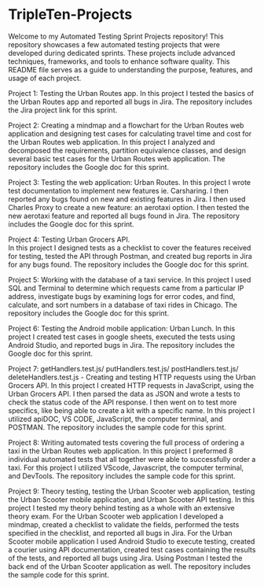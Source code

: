 # TripleTen-Projects

Welcome to my Automated Testing Sprint Projects repository! This repository showcases a few automated testing projects that were developed during dedicated sprints. These projects include advanced techniques, frameworks, and tools to enhance software quality. This README file serves as a guide to understanding the purpose, features, and usage of each project. 

Project 1: Testing the Urban Routes app. 
In this project I tested the basics of the Urban Routes app and reported all bugs in Jira. The repository includes the Jira project link for this sprint.  

Project 2: Creating a mindmap and a flowchart for the Urban Routes web application and designing test cases for calculating travel time and cost for the Urban Routes web application. 
In this project I analyzed and decomposed the requirements, partition equivalence classes, and design several basic test cases for the Urban Routes web application. The repository includes the Google doc for this sprint.  

Project 3: Testing the web application: Urban Routes. 
In this project I wrote test documentation to implement new features ie. Carsharing. I then reported any bugs found on new and existing features in Jira. I then used Charles Proxy to create a new feature: an aerotaxi option. I then tested the new aerotaxi feature and reported all bugs found in Jira. The repository includes the Google doc for this sprint. 

Project 4: Testing Urban Grocers API.  
In this project I designed tests as a checklist to cover the features received for testing, tested the API through Postman, and created bug reports in Jira for any bugs found. The repository includes the Google doc for this sprint. 

Project 5: Working with the database of a taxi service. 
In this project I used SQL and Terminal to determine which requests came from a particular IP address, investigate bugs by examining logs for error codes, and find, calculate, and sort numbers in a database of taxi rides in Chicago. The repository includes the Google doc for this sprint. 

Project 6: Testing the Android mobile application: Urban Lunch. 
In this project I created test cases in google sheets, executed the tests using Android Studio, and reported bugs in Jira. The repository includes the Google doc for this sprint. 

Project 7: getHandlers.test.js/ putHandlers.test.js/ postHandlers.test.js/ deleteHandlers.test.js - Creating and testing HTTP requests using the Urban Grocers API. 
In this project I created HTTP requests in JavaScript, using the Urban Grocers API. I then parsed the data as JSON and wrote a tests to check the status code of the API response. I then went on to test more specifics, like being able to create a kit with a specific name. In this project I utilized apiDOC, VS CODE, JavaScript, the computer terminal, and POSTMAN. The repository includes the sample code for this sprint. 

Project 8: Writing automated tests covering the full process of ordering a taxi in the Urban Routes web application. 
In this project I preformed 8 individual automated tests that all together were able to successfully order a taxi. For this project I utilized VScode, Javascript, the computer terminal, and DevTools. The repository includes the sample code for this sprint. 

Project 9: Theory testing, testing the Urban Scooter web application, testing the Urban Scooter mobile application, and Urban Scooter API testing. 
In this project I tested my theory behind testing as a whole with an extensive theory exam. For the Urban Scooter web application I developed a mindmap, created a checklist to validate the fields, performed the tests specified in the checklist, and reported all bugs in Jira. For the Urban Scooter mobile application I used Android Studio to execute testing, created a courier using API documentation, created test cases containing the results of the tests, and reported all bugs using Jira. Using Postman I tested the back end of the Urban Scooter application as well. The repository includes the sample code for this sprint. 


